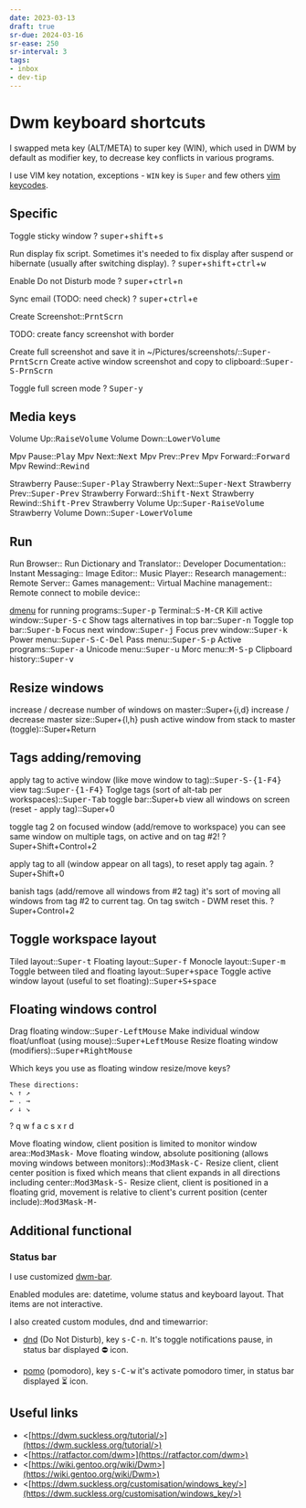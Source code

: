 ```yaml
---
date: 2023-03-13
draft: true
sr-due: 2024-03-16
sr-ease: 250
sr-interval: 3
tags:
- inbox
- dev-tip
---
```


# Dwm keyboard shortcuts

I swapped meta key (ALT/META) to super key (WIN), which used in DWM by default
as modifier key, to decrease key conflicts in various programs.

I use VIM key notation, exceptions - `WIN` key is `Super` and few others [vim keycodes](./vim%20keycodes.md).

## Specific

Toggle sticky window
?
<kbd>super</kbd>+<kbd>shift</kbd>+<kbd>s</kbd>

Run display fix script. Sometimes it's needed to fix display after suspend or hibernate (usually after switching display).
?
<kbd>super</kbd>+<kbd>shift</kbd>+<kbd>ctrl</kbd>+<kbd>w</kbd>

Enable Do not Disturb mode
?
<kbd>super</kbd>+<kbd>ctrl</kbd>+<kbd>n</kbd>
<!--SR:!2023-12-09,188,289-->

Sync email (TODO: need check)
?
<kbd>super</kbd>+<kbd>ctrl</kbd>+<kbd>e</kbd>

Create Screenshot::<kbd>PrntScrn</kbd>

TODO: create fancy screenshot with border

Create full screenshot and save it in ~/Pictures/screenshots/::<kbd>Super-PrntScrn</kbd>
Create active window screenshot and copy to clipboard::<kbd>Super-S-PrnScrn</kbd>

Toggle full screen mode
?
<kbd>Super-y</kbd>

## Media keys

Volume Up::<kbd>RaiseVolume</kbd>
Volume Down::<kbd>LowerVolume</kbd>

Mpv Pause::<kbd>Play</kbd>
Mpv Next::<kbd>Next</kbd>
Mpv Prev::<kbd>Prev</kbd>
Mpv Forward::<kbd>Forward</kbd>
Mpv Rewind::<kbd>Rewind</kbd>

Strawberry Pause::<kbd>Super-Play</kbd>
Strawberry Next::<kbd>Super-Next</kbd>
Strawberry Prev::<kbd>Super-Prev</kbd>
Strawberry Forward::<kbd>Shift-Next</kbd>
Strawberry Rewind::<kbd>Shift-Prev</kbd>
Strawberry Volume Up::<kbd>Super-RaiseVolume</kbd>
Strawberry Volume Down::<kbd>Super-LowerVolume</kbd>

## Run

Run Browser::<kbd><M-S-2></kbd>
Run Dictionary and Translator::<kbd><M-S-3></kbd>
Developer Documentation::<kbd><M-S-4></kbd>
Instant Messaging::<kbd><M-S-5></kbd>
Image Editor::<kbd><M-S-6></kbd>
Music Player::<kbd><M-S-7></kbd>
Research management::<kbd><M-S-8></kbd>
Remote Server::<kbd><M-S-9></kbd>
Games management::<kbd><M-S-F1></kbd>
Virtual Machine management::<kbd><M-S-F2></kbd>
Remote connect to mobile device::<kbd><M-S-F3></kbd>

[dmenu](./dmenu.md) for running programs::<kbd>Super-p</kbd>
Terminal::<kbd>S-M-CR</kbd>
Kill active window::<kbd>Super-S-c</kbd>
Show tags alternatives in top bar::<kbd>Super-n</kbd>
Toggle top bar::<kbd>Super-b</kbd>
Focus next window::<kbd>Super-j</kbd>
Focus prev window::<kbd>Super-k</kbd>
Power menu::<kbd>Super-S-C-Del</kbd>
Pass menu::<kbd>Super-S-p</kbd>
Active programs::<kbd>Super-a</kbd>
Unicode menu::<kbd>Super-u</kbd>
Morc menu::<kbd>M-S-p</kbd>
Clipboard history::<kbd>Super-v</kbd>

## Resize windows

increase / decrease number of windows on master::Super+{i,d}
increase / decrease master size::Super+{l,h}
push active window from stack to master (toggle)::Super+Return

## Tags adding/removing

apply tag to active window (like move window to tag)::<kbd>Super-S-{1-F4}</kbd>
view tag::<kbd>Super-{1-F4}</kbd>
Toglge tags (sort of alt-tab per workspaces)::<kbd>Super-Tab</kbd>
toggle bar::Super+b
view all windows on screen (reset - apply tag)::Super+0

toggle tag 2 on focused window (add/remove to workspace)
you can see same window on multiple tags, on active and on tag #2!
?
Super+Shift+Control+2


apply tag to all (window appear on all tags), to reset apply tag again.
?
Super+Shift+0
<!--SR:!2023-06-11,7,209-->

banish tags (add/remove all windows from #2 tag)
it's sort of moving all windows from tag #2 to current tag. On tag switch - DWM reset this.
?
Super+Control+2
<!--SR:!2023-04-16,1,210-->


## Toggle workspace layout

Tiled layout::<kbd>Super-t</kbd>
Floating layout::<kbd>Super-f</kbd>
Monocle layout::<kbd>Super-m</kbd>
Toggle between tiled and floating layout::<kbd>Super+space</kbd>
Toggle active window layout (useful to set floating)::<kbd>Super+S+space</kbd>

## Floating windows control

Drag floating window::<kbd>Super-LeftMouse</kbd>
Make individual window float/unfloat (using mouse)::<kbd>Super+LeftMouse</kbd>
Resize floating window (modifiers)::<kbd>Super+RightMouse</kbd>

Which keys you use as floating window resize/move keys?
```
These directions:
↖ ↑ ↗
← . →
↙ ↓ ↘
```

?
q w f
a c s
x r d

Move floating window, client position is limited to monitor window area::<kbd>Mod3Mask-</kbd>
Move floating window, absolute positioning (allows moving windows between monitors)::<kbd>Mod3Mask-C-</kbd>
Resize client, client center position is fixed which means that client expands in all directions including center::<kbd>Mod3Mask-S-</kbd>
Resize client, client is positioned in a floating grid, movement is relative to client's current position (center include)::<kbd>Mod3Mask-M-</kbd>

## Additional functional

### Status bar
I use customized [dwm-bar](https://github.com/inomoz/dwm-bar).

Enabled modules are: datetime, volume status and keyboard layout.
That items are not interactive.

I also created custom modules, dnd and timewarrior:


- [dnd](https://github.com/inomoz/dotfiles/blob/main/.local/bin/dnd)
(Do Not Disturb), key <kbd>s-C-n</kbd>.  It's toggle notifications pause,
in status bar displayed ⛔ icon.

- [pomo](https://github.com/inomoz/dotfiles/blob/main/.local/bin/pomo.sh)
(pomodoro), key <kbd>s-C-w</kbd> it's activate pomodoro timer, in status bar displayed
⏳ icon.

## Useful links

- <[https://dwm.suckless.org/tutorial/>](https://dwm.suckless.org/tutorial/>)
- <[https://ratfactor.com/dwm>](https://ratfactor.com/dwm>)
- <[https://wiki.gentoo.org/wiki/Dwm>](https://wiki.gentoo.org/wiki/Dwm>)
- <[https://dwm.suckless.org/customisation/windows_key/>](https://dwm.suckless.org/customisation/windows_key/>)

<!-- TODO: create repo with my patches -->